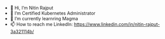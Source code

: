 - 👋 Hi, I’m Nitin Rajput
- 👀 I’m Certified Kubernetes Administrator
- 🌱 I’m currently learnring Magma
- 📫 How to reach me LinkedIn: https://www.linkedin.com/in/nitin-rajput-3a321114b/

<!---
nitinrajput1997/nitinrajput1997 is a ✨ special ✨ repository because its `README.md` (this file) appears on your GitHub profile.
You can click the Preview link to take a look at your changes.
--->
